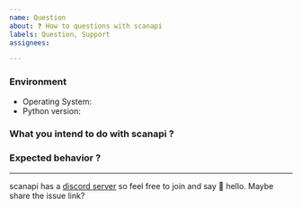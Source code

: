 ```yaml
---
name: Question
about: ❓ How to questions with scanapi
labels: Question, Support
assignees: 

---
```


### Environment
- Operating System:
- Python version:

### What you intend to do with scanapi ?
<!-- A clear and concise description of what you want to with scanapi. -->

### Expected behavior ?
<!-- A clear and concise description of what you expected to happen. -->


---

scanapi has a [discord server](https://discord.gg/f3cCXJ2ZPB) so feel free to join and say 👋 hello. Maybe share the issue link? 
